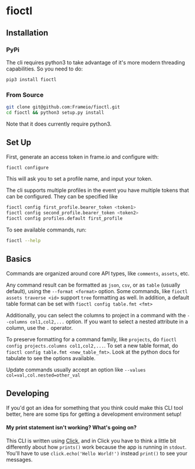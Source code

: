 # fioctl

## Installation

### PyPi

The cli requires python3 to take advantage of it's more modern threading capabilities.  So
you need to do:

```bash
pip3 install fioctl
```

### From Source

```bash
git clone git@github.com:Frameio/fioctl.git
cd fioctl && python3 setup.py install
```

Note that it does currently require python3.

## Set Up

First, generate an access token in frame.io and configure with:

```bash
fioctl configure
```

This will ask you to set a profile name, and input your token.

The cli supports multiple profiles in the event you have multiple tokens that can
be configured.  They can be specified like

```bash
fioctl config first_profile.bearer_token <token1>
fioctl config second_profile.bearer_token <token2>
fioctl config profiles.default first_profile
```

To see available commands, run:

```bash
fioctl --help
```

## Basics

Commands are organized around core API types, like `comments`, `assets`, etc.

Any command result can be formatted as `json`, `csv`, or as `table` (usually default),
using the `--format <format>` option.  Some commands, like `fioctl assets traverse <id>`
support `tree` formatting as well.  In addition, a default table format can be set with 
`fioctl config table.fmt <fmt>`

Additionally, you can select the columns to project in a command with the `--columns col1,col2,...`
option.  If you want to select a nested attribute in a column, use the `.` operator.

To preserve formatting for a command family, like `projects`, do `fioctl config projects.columns col1,col2,...`.  To set a new table format, do `fioctl config table.fmt <new_table_fmt>`.  Look at the python docs for tabulate to see the options available. 

Update commands usually accept an option like `--values col=val,col.nested=other_val`


## Developing

If you'd got an idea for something that you think could make this CLI tool better, here are some tips for getting a development environment setup!


#### My print statement isn't working? What's going on?

This CLI is written using [Click](https://click.palletsprojects.com/en/7.x/), and in Click you have to think a little bit differently about how `prints()` work because the app is running in `stdout`. You'll have to use `click.echo('Hello World!')` instead `print()` to see your messages.
